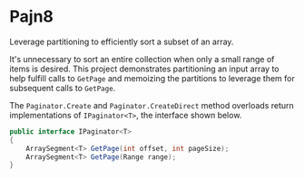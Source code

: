 # Pajn8
Leverage partitioning to efficiently sort a subset of an array.

It's unnecessary to sort an entire collection when only a small range of items is desired.
This project demonstrates partitioning an input array to help fulfill calls to ``GetPage`` and memoizing the partitions to leverage them for subsequent calls to ``GetPage``.

The ``Paginator.Create`` and ``Paginator.CreateDirect`` method overloads return implementations of ``IPaginator<T>``, the interface shown below.
```csharp
public interface IPaginator<T>
{
    ArraySegment<T> GetPage(int offset, int pageSize);
    ArraySegment<T> GetPage(Range range);
}
```
